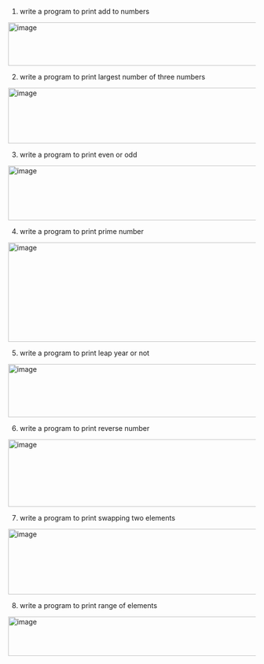 1. write a program to print add to numbers
<img width="908" height="88" alt="image" src="https://github.com/user-attachments/assets/3e2a515a-a434-48d3-b05f-8b26d5efb7b5" />

2. write a program to print largest number of three numbers
<img width="912" height="113" alt="image" src="https://github.com/user-attachments/assets/04019fa8-8beb-4504-9bd9-0d1b6f42bec3" />

3. write a program to print even or odd
<img width="923" height="111" alt="image" src="https://github.com/user-attachments/assets/95a914d8-a291-4840-a75e-ed5c2768bf3a" />

4. write a program to print prime number
<img width="924" height="202" alt="image" src="https://github.com/user-attachments/assets/177badb8-c7af-42ea-98a6-12c1d107d4b3" />

5. write a program to print leap year or not
<img width="916" height="108" alt="image" src="https://github.com/user-attachments/assets/b84cc46e-f125-4948-be25-e028f4a5696c" />

6. write a program to print reverse number
<img width="940" height="137" alt="image" src="https://github.com/user-attachments/assets/f162431f-f74c-4322-93a8-2f845a7ba30d" />

7. write a program to print swapping two elements
<img width="914" height="133" alt="image" src="https://github.com/user-attachments/assets/087c5e7a-2439-408b-9eed-f3cb37981d95" />

8. write a program to print range of elements
<img width="918" height="80" alt="image" src="https://github.com/user-attachments/assets/2187405d-b93c-49fa-9f6d-32d88034e17f" />

